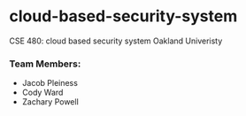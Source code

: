 # cloud-based-security-system
CSE 480: cloud based security system
Oakland Univeristy

### Team Members:
- Jacob Pleiness
- Cody Ward
- Zachary Powell
